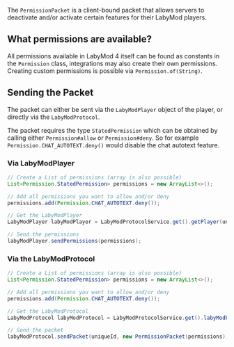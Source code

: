 The `PermissionPacket` is a client-bound packet that allows servers to deactivate and/or activate certain features for
their LabyMod players.

## What permissions are available?

All permissions available in LabyMod 4 itself can be found as constants in the `Permission` class, integrations may also
create their own permissions. <br/>
Creating custom permissions is possible via `Permission.of(String)`.

## Sending the Packet

The packet can either be sent via the `LabyModPlayer` object of the player, or directly via the `LabyModProtocol`.

The packet requires the type `StatedPermission` which can be obtained by calling either `Permission#allow` or
`Permission#deny`. So for example `Permission.CHAT_AUTOTEXT.deny()` would disable the chat autotext feature.

### Via LabyModPlayer

```java
// Create a List of permissions (array is also possible)
List<Permission.StatedPermission> permissions = new ArrayList<>();

// Add all permissions you want to allow and/or deny
permissions.add(Permission.CHAT_AUTOTEXT.deny());

// Get the LabyModPlayer
LabyModPlayer labyModPlayer = LabyModProtocolService.get().getPlayer(uniqueId);

// Send the permissions
labyModPlayer.sendPermissions(permissions);
```

### Via the LabyModProtocol

```java
// Create a List of permissions (array is also possible)
List<Permission.StatedPermission> permissions = new ArrayList<>();

// Add all permissions you want to allow and/or deny
permissions.add(Permission.CHAT_AUTOTEXT.deny());

// Get the LabyModProtocol
LabyModProtocol labyModProtocol = LabyModProtocolService.get().labyModProtocol();

// Send the packet
labyModProtocol.sendPacket(uniqueId, new PermissionPacket(permissions));
```
